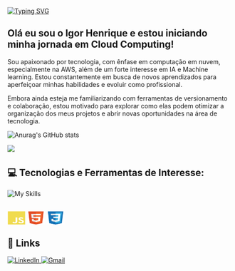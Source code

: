 [![Typing SVG](https://readme-typing-svg.herokuapp.com/?color=00BFFF&size=35&center=true&vCenter=true&width=1000&lines=Oi,+seja+bem-vindo+ao+meu+perfil!+:%29)](https://git.io/typing-svg)

## Olá eu sou o Igor Henrique e estou iniciando minha jornada em Cloud Computing!

Sou apaixonado por tecnologia, com ênfase em computação em nuvem, especialmente na AWS, além de um forte interesse em IA e Machine learning. Estou constantemente em busca de novos aprendizados para aperfeiçoar minhas habilidades e evoluir como profissional.

Embora ainda esteja me familiarizando com ferramentas de versionamento e colaboração, estou motivado para explorar como elas podem otimizar a organização dos meus projetos e abrir novas oportunidades na área de tecnologia.

![Anurag's GitHub stats](https://github-readme-stats.vercel.app/api?username=stravinsky-igor&theme=github_dark&show_icons=true)


  <img height="180em" src="https://github-readme-stats.vercel.app/api/top-langs/?username=stravinsky-igor&layout=compact&langs_count=8&theme=tokyonight&cache_seconds=1800"/>

## 💻 Tecnologias e Ferramentas de Interesse:

![My Skills](https://skillicons.dev/icons?i=aws,linux,docker,kubernetes,java,python,git,github)
<div style="display: inline_block"><br>
  <img align="center" alt="Js" height="30" width="40" src="https://raw.githubusercontent.com/devicons/devicon/master/icons/javascript/javascript-plain.svg">
  <img align="center" alt="HTML" height="30" width="40" src="https://raw.githubusercontent.com/devicons/devicon/master/icons/html5/html5-original.svg">
  <img align="center" alt="CSS" height="30" width="40" src="https://raw.githubusercontent.com/devicons/devicon/master/icons/css3/css3-original.svg">
</div>



## 🔗 Links

<div align="left">
    <a href="https://www.linkedin.com/in/igor-hnogueira/">
        <img src="https://skillicons.dev/icons?i=linkedin" alt="LinkedIn">
    </a>
    <a href="mailto:igorhnogueira@gmail.com">
        <img src="https://skillicons.dev/icons?i=gmail" alt="Gmail">
    </a>
</div>
